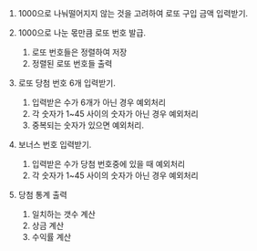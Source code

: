 1. 1000으로 나눠떨어지지 않는 것을 고려하여 로또 구입 금액 입력받기.
2. 1000으로 나눈 몫만큼 로또 번호 발급.
   1. 로또 번호들은 정렬하여 저장
   2. 정렬된 로또 번호들 출력
3. 로또 당첨 번호 6개 입력받기.
   1. 입력받은 수가 6개가 아닌 경우 예외처리
   2. 각 숫자가 1~45 사이의 숫자가 아닌 경우 예외처리
   3. 중복되는 숫자가 있으면 예외처리.
4. 보너스 번호 입력받기.
   1. 입력받은 수가 당첨 번호중에 있을 때 예외처리
   2. 각 숫자가 1~45 사이의 숫자가 아닌 경우 예외처리

5. 당첨 통계 출력
   1. 일치하는 갯수 계산
   2. 상금 계산 
   3. 수익률 계산